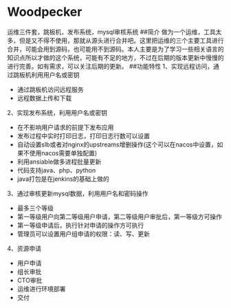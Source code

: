 # Woodpecker
运维三件套，跳板机，发布系统，mysql审核系统
##简介
做为一个运维，工具太多，但是又不得不使用，那就从源头进行合并吧。这里把运维的三个主要工具进行合并，可能会用到源码，也可能用不到源码。本人主要是为了学习一些相关语言的知识点所以才做的这个系统，可能有不足的地方，不过在后期的版本更新中慢慢的进行完善。如有需求，可以关注后期的更新。
##功能特性
1、实现远程访问，通过跳板机利用用户名或密钥
- 通过跳板机访问远程服务
- 远程数据上传和下载

2、实现发布系统，利用用户名或密钥
- 在不影响用户请求的前提下发布应用
- 发布过程中实时打印日志，打印日志行数可以设置
- 自动设置slb或者对nginx的upstreams增删操作(这个可以在nacos中设置，如果不使用nacos需要单独配置)
- 利用ansiable做多进程批量更新
- 代码支持java、php、python
- java打包是在jenkins的基础上做的

3、通过审核更新mysql数据，利用用户名和密码操作
- 最多三个等级
- 第一等级用户向第二等级用户申请，第二等级用户审批后，第一等级方可操作
- 第一等级申请后，执行针对申请的操作方可执行
- 管理员可以设置用户组申请的权限：读、写、更新

4、资源申请
- 用户申请
- 组长审批
- CTO审批
- 运维进行环境部署
- 交付

